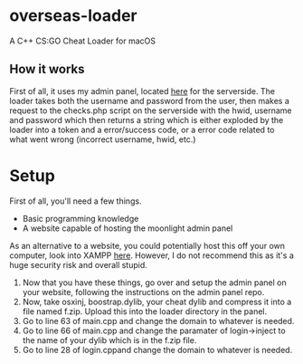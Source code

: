 # overseas-loader
A C++ CS:GO Cheat Loader for macOS

## How it works
First of all, it uses my admin panel, located <a href="https://github.com/gLevaa/moonlight-admin">here</a> for the serverside. The loader takes both the username and password from the user, then makes a request to the checks.php script on the serverside with the hwid, username and password which then returns a string which is either exploded by the loader into a token and a error/success code, or a error code related to what went wrong (incorrect username, hwid, etc.)

# Setup
First of all, you'll need a few things. 

<ul>
  <li>Basic programming knowledge</li>
  <li>A website capable of hosting the moonlight admin panel</li>
</ul>

As an alternative to a website, you could potentially host this off your own computer, look into XAMPP <a href="https://www.apachefriends.org/download.html">here</a>. However, I do not recommend this as it's a huge security risk and overall stupid.

<ol>
  <li>Now that you have these things, go over and setup the admin panel on your website, following the instructions on the admin panel repo.</li>
  <li>Now, take osxinj, boostrap.dylib, your cheat dylib and compress it into a file named f.zip. Upload this into the loader directory in the panel.</li>
  <li>Go to line 63 of main.cpp and change the domain to whatever is needed.</li>
  <li>Go to line 66 of main.cpp and change the paramater of login->inject to the name of your dylib which is in the f.zip file.</li>
  <li>Go to line 28 of login.cppand change the domain to whatever is needed.</li>
</ol>
